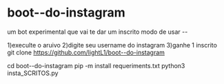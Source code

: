 # boot--do-instagram
um bot experimental que vai te dar um inscrito 
modo de usar --

1)execulte o aruivo
2)digite seu username do instagram
3)ganhe 1 inscrito
git clone https://github.com/lightL1/boot--do-instagram

cd boot--do-instagram
pip -m install requeriments.txt
python3 insta_SCRITOS.py

